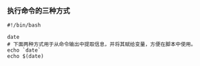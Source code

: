 ### 执行命令的三种方式


```
#!/bin/bash

date
# 下面两种方式用于从命令输出中提取信息，并将其赋给变量，方便在脚本中使用。
echo `date`
echo $(date)
```
